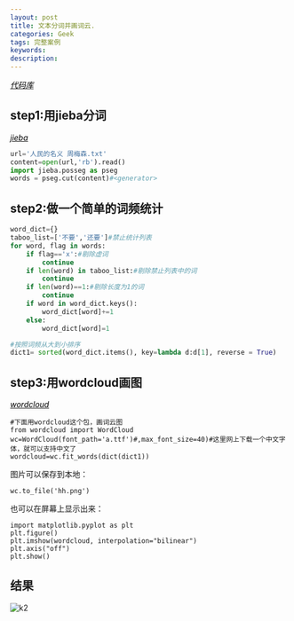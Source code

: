 ```yaml
---
layout: post
title: 文本分词并画词云.
categories: Geek
tags: 完整案例
keywords:
description:
---
```


<a href='https://github.com/guofei9987/Corpus_Python_Demo'><i class="fa fa-github fa-lg" style="color:#000;">代码库</i></a>


## step1:用jieba分词

<a href='https://github.com/fxsjy/jieba'><i class="fa fa-github fa-lg" style="color:#000;">jieba</i></a>


```Python
url='人民的名义 周梅森.txt'
content=open(url,'rb').read()
import jieba.posseg as pseg
words = pseg.cut(content)#<generator>
```

## step2:做一个简单的词频统计

```Python
word_dict={}
taboo_list=['不要','还要']#禁止统计列表
for word, flag in words:
    if flag=='x':#剔除虚词
        continue
    if len(word) in taboo_list:#剔除禁止列表中的词
        continue
    if len(word)==1:#剔除长度为1的词
        continue
    if word in word_dict.keys():
        word_dict[word]+=1
    else:
        word_dict[word]=1

#按照词频从大到小排序
dict1= sorted(word_dict.items(), key=lambda d:d[1], reverse = True)
```

## step3:用wordcloud画图

<a href='https://github.com/amueller/word_cloud'><i class="fa fa-github fa-lg" style="color:#000;">wordcloud</i></a>


```
#下面用wordcloud这个包，画词云图
from wordcloud import WordCloud
wc=WordCloud(font_path='a.ttf')#,max_font_size=40)#这里网上下载一个中文字体，就可以支持中文了
wordcloud=wc.fit_words(dict(dict1))
```

图片可以保存到本地：
```
wc.to_file('hh.png')
```

也可以在屏幕上显示出来：
```
import matplotlib.pyplot as plt
plt.figure()
plt.imshow(wordcloud, interpolation="bilinear")
plt.axis("off")
plt.show()
```

## 结果

![k2](http://i.imgur.com/CDq5sDU.png)
